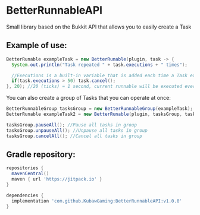 # BetterRunnableAPI
Small library based on the Bukkit API that allows you to easily create a Task

## Example of use:

```java
BetterRunable exampleTask = new BetterRunable(plugin, task -> {
  System.out.println("Task repeated " + task.executions + " times");

  //Executions is a built-in variable that is added each time a Task executes
  if(task.executions > 50) task.cancel();
}, 20); //20 (ticks) = 1 second, current runnable will be executed every 1 second
```
You can also create a group of Tasks that you can operate at once:

```java
BetterRunnableGroup tasksGroup = new BetterRunnableGroup(exampleTask);
BetterRunable exampleTask2 = new BetterRunable(plugin, tasksGroup, task -> {}, 20); //You can add tasks to group in constructor

tasksGroup.pauseAll(); //Pause all tasks in group
tasksGroup.unpauseAll(); //Unpause all tasks in group
tasksGroup.cancelAll(); //Cancel all tasks in group
```

## Gradle repository:

```gradle
repositories {
  mavenCentral()
  maven { url 'https://jitpack.io' }
}

dependencies {
  implementation 'com.github.KubawGaming:BetterRunnableAPI:v1.0.0'
}
```
